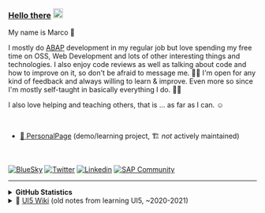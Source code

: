 <!-- 
Interesting approach to introduce CSS into this .md by using SVGs [foreignObject](https://developer.mozilla.org/en-US/docs/Web/SVG/Element/foreignObject). See also:
- https://github.com/sindresorhus/css-in-readme-like-wat
-->
### [Hello there](https://youtu.be/rEq1Z0bjdwc?t=8) <img src="https://raw.githubusercontent.com/wridgeu/wridgeu/master/pictures/wave.gif" width="20px" height="20px">

My name is Marco 👋 

I mostly do [ABAP](https://se38.myspreadshop.de/abaps+not+dead-A5d82e004b264a16d3e4142ed?productType=812) development in my regular job but love spending my free time on OSS, Web Development and lots of other interesting things and technologies. I also enjoy code reviews as well as talking about code and how to improve on it, so don't be afraid to message me. 🎤🐛 I'm open for any kind of feedback and always willing to learn & improve. Even more so since I'm mostly self-taught in basically everything I do. 😶‍🌫️

I also love helping and teaching others, that is ... as far as I can. ☺️

<br>

* [📑 PersonalPage](https://wridgeu.github.io/) (demo/learning project, 🏗️ *not* actively maintained)

<br>

[![BlueSky](https://img.shields.io/badge/BlueSky-0285FF?style=flat&logo=bluesky&logoColor=white)](https://bsky.app/profile/wridgeu.bsky.social)
[![Twitter](https://img.shields.io/badge/Twitter-1DA1F2?style=flat&logo=twitter&logoColor=white)](https://twitter.com/Wridgeu)
[![Linkedin](https://img.shields.io/badge/LinkedIn-0077B5?style=flat&logo=linkedin&logoColor=white)](https://linkedin.com/in/dev-marco-beier/)
[![SAP Community](https://img.shields.io/badge/Community-0C7ECF?style=flat&logo=SAP&logoColor=white)](https://profile.sap.com/profile/id9048550071c9992e02ec40153ae8e09d5d40bf1a22213884371245745ee5e2a5)

<hr />

<details>
  <summary><b>GitHub Statistics</b></summary>
  <br>
  <div>
    <img height="200px" src="https://github-readme-stats.vercel.app/api?username=wridgeu&show_icons=truetheme=great-gatsby&count_private=true&theme=dark&custom_title=Stats" />
  </div>
</details>
<details>
  <summary>📄 <a href="https://github.com/wridgeu/wridgeu.github.io/wiki">UI5 Wiki</a> (old notes from learning UI5, ~2020-2021)</summary>
  <div>
    Old notes from learning Web Development, or more specific, my personal *deep dive* into UI5 back in ~2020-2021. They're not kept up to date. The overall <a href="https://ui5.sap.com/">documentation of UI5</a> and its <a href="https://github.com/ui5-community">ecosystem</a> have evolved a <em>lot</em>. I strongly recommend and encourage checking out the <a href="https://ui5.sap.com/">docs</a> to get started! The "Wiki" was only used as playground for its integration into my <a href="https://wridgeu.github.io/">(now obsolete) personal page</a>.
  </div>
</details>
